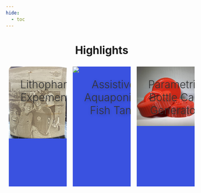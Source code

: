 ```yaml
---
hide:
  - toc
---
```


<style>
        /* Application header should be static for the landing page */
    .md-header {
      position: initial;
    }

.wrap
{
  margin: 5px auto 0 auto;
  width:100%;
  display:flex;
  align-items:space-around;
}
.tile
{
  width:31.5%;
  height:315px;
  margin:8px;
  background-color:#3a52e0;
  display:inline-block;
  background-size:cover;
  position:relative;
  cursor:pointer;
  transition: all 0.4s ease-out;
  overflow:hidden;
  color:white;
  
}
.tile img
{
  object-fit:cover;
  position:absolute;
  top:0;
  left:0;
  z-index:0;
  transition: all 0.4s ease-out;
}
.tile .text
{
/*   z-index:99; */
  position:absolute;
  padding:30px;
  height: calc(100% - 60px)
}
.tile h1
{
  color: #333333;
  font-weight:350;
  margin:0;
  text-shadow: 2px 2px 10px rgba(0,0,0,0.3);
}
.tile h2
{
  font-weight:100;
  margin:20px 0 0 0;
  font-style:italic;
   transform: translateX(200px);
}
.tile p
{
  font-weight:300;
  margin:20px 0 0 0;
  line-height: 25px;
/*   opacity:0; */
  transform: translateX(-200px);
  transition-delay: 0.2s;
}
.animate-text
{
  opacity:0;
  transition: all 0.6s ease-in-out;
}
.tile:hover
{
  transform:scale(1.05);
}
.tile:hover img
{
  opacity: 0.2;
}
.tile:hover .animate-text
{
  transform:translateX(0);
  opacity:1;
}

.tile:hover span
{
  opacity:1;
  transform:translateY(0px);
}

</style>

   <center>
    <h1>Highlights</h1>
  </center>


<div class="wrap">

 <div class="tile"> 
  <a href="https://teddywarner.org/Projects/LithophaneExperiments/">
  <img src='../images/LithophaneExperiments/friendslithophane.jpg'/>
  <div class="text">
  <center>
  <h1>Lithophane Expements</h1>
  </center>
  <p class="animate-text" style="color:white;">A Lithophane is a piece of art made out of a thin translucent material designed to show an image in a “grisaille” color format when held up to light, an art medium I use to test slicer changes with.</p>
  </div>
  </a>
 </div>

<div class="tile"> 
  <a href="https://teddywarner.org/Projects/AssistiveAquaponics/">
  <img src='../images/AssistiveAquaponics/highlightstank.jpg'/>
  <div class="text">
  <center>
  <h1>Assistive Aquaponics Fish Tank</h1>
  </center>
  <p class="animate-text" style="color:white;">A Monitored Aquaponics Ecosystem, Expanding the Accessibility of Successful & Thriving Aquaponics Ecosystems.</p>
  </div>
  </a>
 </div>

<div class="tile">
  <a href="https://teddywarner.org/Projects/ParametricGenerator/"> 
  <img src='../images/ParametricGenerator/beautyshot.jpg'/>
  <div class="text">
  <center>
  <h1>Parametric Bottle Cap Generator</h1>
  </center>
  <p class="animate-text" style="color:white;"> A Parametric Cap Generator - Using metric Thread standards to generate a cap for any existing threaded connector </p>
  </div>
  </a>
 </div>

</div>
</div>

<!--- 

 <div class="tile"> 
  <a href="PAGEURL">
  <img src='IMAGESOURCE'/>
  <div class="text">
  <center>
  <h1>TITLE</h1>
  </center>
  <p class="animate-text" style="color:white;">TEXT</p>
  </div>
  </a>
 </div>

-->
